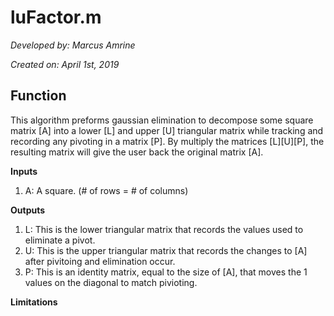 # luFactor.m

*Developed by: Marcus Amrine*

*Created on: April 1st, 2019*

## Function

This algorithm preforms gaussian elimination to decompose some square matrix [A] into a lower [L] and upper [U] triangular matrix while tracking and recording any pivoting in a matrix [P]. By multiply the matrices [L][U][P], the resulting matrix will give the user back the original matrix [A].

**Inputs**
  1. A: A square. (# of rows = # of columns)

**Outputs**
  1. L: This is the lower triangular matrix that records the values used to eliminate a pivot.
  2. U: This is the upper triangular matrix that records the changes to [A] after pivitoing and elimination occur.
  3. P: This is an identity matrix, equal to the size of [A], that moves the 1 values on the diagonal to match pivioting.
  
**Limitations**

